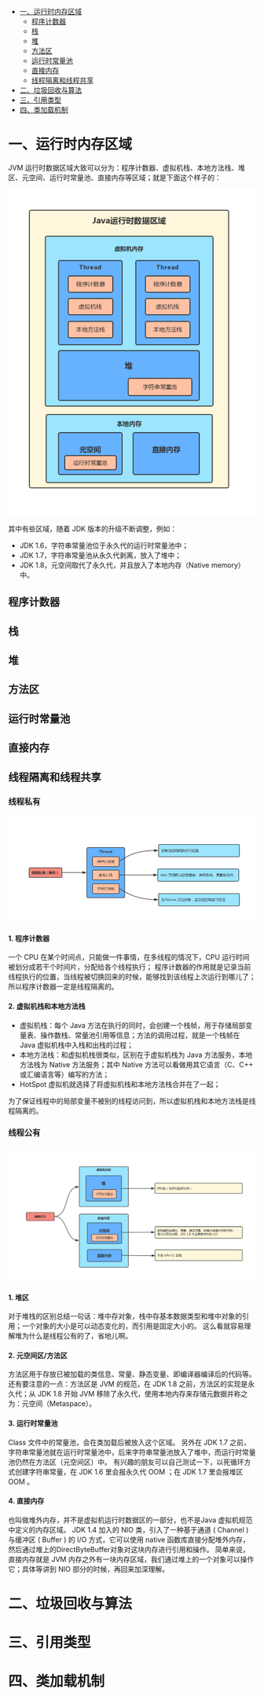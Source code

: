 
<!-- TOC -->
- [一、运行时内存区域](#一运行时内存区域)
  - [程序计数器](#程序计数器)
  - [栈](#栈)
  - [堆](#堆)
  - [方法区](#方法区)
  - [运行时常量池](#运行时常量池)
  - [直接内存](#直接内存)
  - [线程隔离和线程共享](#线程隔离和线程共享)
- [二、垃圾回收与算法](#二垃圾回收与算法)
- [三、引用类型](#三引用类型)
- [四、类加载机制](#四类加载机制)
<!-- TOC -->


# 一、运行时内存区域

JVM 运行时数据区域大致可以分为：程序计数器、虚拟机栈、本地方法栈、堆区、元空间、运行时常量池、直接内存等区域；就是下面这个样子的：

![Java 运行时数据区域](https://github.com/CodeDaShu/JavaNotes/blob/master/img/JVM/JVM-1.jpg)

其中有些区域，随着 JDK 版本的升级不断调整，例如：

*   JDK 1.6，字符串常量池位于永久代的运行时常量池中；
*   JDK 1.7，字符串常量池从永久代剥离，放入了堆中；
*   JDK 1.8，元空间取代了永久代，并且放入了本地内存（Native memory）中。

## 程序计数器

## 栈

## 堆

## 方法区

## 运行时常量池

## 直接内存

## 线程隔离和线程共享

### 线程私有

![线程私有](https://github.com/CodeDaShu/JavaNotes/blob/master/img/JVM/JVM-private.jpg)

#### 1. 程序计数器

一个 CPU 在某个时间点，只能做一件事情，在多线程的情况下，CPU 运行时间被划分成若干个时间片，分配给各个线程执行；
程序计数器的作用就是记录当前线程执行的位置，当线程被切换回来的时候，能够找到该线程上次运行到哪儿了；所以程序计数器一定是线程隔离的。

#### 2. 虚拟机栈和本地方法栈

*   虚拟机栈：每个 Java 方法在执行的同时，会创建一个栈帧，用于存储局部变量表、操作数栈、常量池引用等信息；方法的调用过程，就是一个栈帧在 Java 虚拟机栈中入栈和出栈的过程；
*   本地方法栈：和虚拟机栈很类似，区别在于虚拟机栈为 Java 方法服务，本地方法栈为 Native 方法服务；其中 Native 方法可以看做用其它语言（C、C++ 或汇编语言等）编写的方法；
*   HotSpot 虚拟机就选择了将虚拟机栈和本地方法栈合并在了一起；

为了保证线程中的局部变量不被别的线程访问到，所以虚拟机栈和本地方法栈是线程隔离的。

### 线程公有

![线程公有](https://github.com/CodeDaShu/JavaNotes/blob/master/img/JVM/JVM-public.jpg)

#### 1. 堆区
对于堆栈的区别总结一句话：堆中存对象，栈中存基本数据类型和堆中对象的引用；一个对象的大小是可以动态变化的，而引用是固定大小的。
这么看就容易理解堆为什么是线程公有的了，省地儿啊。

#### 2. 元空间区/方法区 
方法区用于存放已被加载的类信息、常量、静态变量、即编译器编译后的代码等。
还有要注意的一点：方法区是 JVM 的规范，在 JDK 1.8 之前，方法区的实现是永久代；从 JDK 1.8 开始 JVM 移除了永久代，使用本地内存来存储元数据并称之为：元空间（Metaspace）。

#### 3. 运行时常量池 
Class 文件中的常量池，会在类加载后被放入这个区域。
另外在 JDK 1.7 之前，字符串常量池就在运行时常量池中，后来字符串常量池放入了堆中，而运行时常量池仍然在方法区（元空间区）中。
有兴趣的朋友可以自己测试一下，以死循环方式创建字符串常量，在 JDK 1.6 里会报永久代 OOM ；在 JDK 1.7 里会报堆区 OOM 。 

#### 4. 直接内存 
也叫做堆外内存，并不是虚拟机运行时数据区的一部分，也不是Java 虚拟机规范中定义的内存区域。
JDK 1.4 加入的 NIO 类，引入了一种基于通道 ( Channel ) 与缓冲区 ( Buffer ) 的 I/O 方式，它可以使用 native 函数库直接分配堆外内存，然后通过堆上的DirectByteBuffer对象对这块内存进行引用和操作。
简单来说，直接内存就是 JVM 内存之外有一块内存区域，我们通过堆上的一个对象可以操作它；具体等讲到 NIO 部分的时候，再回来加深理解。

# 二、垃圾回收与算法

# 三、引用类型

# 四、类加载机制
